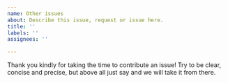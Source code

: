 ```yaml
---
name: Other issues
about: Describe this issue, request or issue here.
title: ''
labels: ''
assignees: ''

---
```


Thank you kindly for taking the time to contribute an issue! Try to be clear, concise and precise, but above all just say and we will take it from there.
